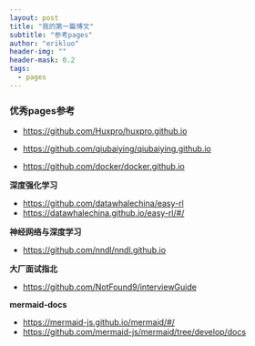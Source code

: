 ```yaml
---
layout: post
title: "我的第一篇博文"
subtitle: "参考pages"
author: "erikluo"
header-img: ""
header-mask: 0.2
tags:
  - pages
---
```



### 优秀pages参考 

- <https://github.com/Huxpro/huxpro.github.io> 

- <https://github.com/qiubaiying/qiubaiying.github.io>  

- <https://github.com/docker/docker.github.io> 

**深度强化学习**
- <https://github.com/datawhalechina/easy-rl> 
- <https://datawhalechina.github.io/easy-rl/#/> 

**神经网络与深度学习**
- <https://github.com/nndl/nndl.github.io> 

**大厂面试指北**
- <https://github.com/NotFound9/interviewGuide> 

**mermaid-docs**
- <https://mermaid-js.github.io/mermaid/#/>
- <https://github.com/mermaid-js/mermaid/tree/develop/docs>



